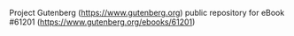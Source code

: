 Project Gutenberg (https://www.gutenberg.org) public repository for
eBook #61201 (https://www.gutenberg.org/ebooks/61201)
